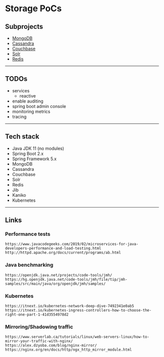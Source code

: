 
# Storage PoCs

## Subprojects

* [MongoDB](mongodb-service/)
* [Cassandra](cassandra-service/)
* [Couchbase](couchbase-service/)
* [Solr](solr-service/)
* [Redis](redis-service/)

---

## TODOs

* services
	* reactive
* enable auditing
* spring boot admin console
* monitoring metrics
* tracing

---

## Tech stack

* Java JDK 11 (no modules)
* Spring Boot 2.x
* Spring Framework 5.x
* MongoDB
* Cassandra
* Couchbase
* Solr
* Redis
* Jib
* Kaniko
* Kubernetes

---

## Links

### Performance tests
	https://www.javacodegeeks.com/2019/02/microservices-for-java-developers-performance-and-load-testing.html
	http://httpd.apache.org/docs/current/programs/ab.html

### Java benchmarking
	https://openjdk.java.net/projects/code-tools/jmh/
	https://hg.openjdk.java.net/code-tools/jmh/file/tip/jmh-samples/src/main/java/org/openjdk/jmh/samples/

### Kubernetes
	https://itnext.io/kubernetes-network-deep-dive-7492341e0ab5
	https://itnext.io/kubernetes-ingress-controllers-how-to-choose-the-right-one-part-1-41d3554978d2

### Mirroring/Shadowing traffic
	https://www.serverlab.ca/tutorials/linux/web-servers-linux/how-to-mirror-your-traffic-with-nginx/
	https://alex.dzyoba.com/blog/nginx-mirror/
	https://nginx.org/en/docs/http/ngx_http_mirror_module.html
